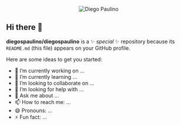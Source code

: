 <p align="center">
  <img src="https://komarev.com/ghpvc/?username=diegospaulino&color=red&style=for-the-badge&label=VISUALIZAÇÕES+DESTE+PERFIL" alt="Diego Paulino" />
</p>

## Hi there 👋

**diegospaulino/diegospaulino** is a ✨ _special_ ✨ repository because its `README.md` (this file) appears on your GitHub profile.

Here are some ideas to get you started:

- 🔭 I’m currently working on ...
- 🌱 I’m currently learning ...
- 👯 I’m looking to collaborate on ...
- 🤔 I’m looking for help with ...
- 💬 Ask me about ...
- 📫 How to reach me: ...
- 😄 Pronouns: ...
- ⚡ Fun fact: ...
